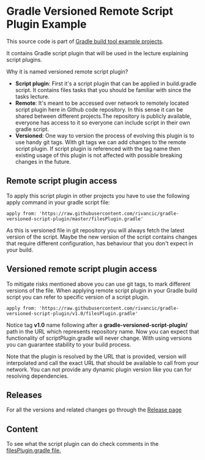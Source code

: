 # Gradle Versioned Remote Script Plugin Example

This source code is part of [Gradle build tool example projects](https://github.com/rivancic/gradle).

It contains Gradle script plugin that will be used in the lecture explaining script plugins.

Why it is named versioned remote script plugin?

- **Script plugin**: First it's a script plugin that can be applied in build.gradle script. It contains files tasks that you should be 
familiar with since the tasks lecture.
- **Remote**: It's meant to be accessed over network to remotely located script plugin here in Github code repository. 
  In this sense it can be shared between different projects.The repository is publicly available, everyone has access to
  it so everyone can include script in their own gradle script.
- **Versioned**: One way to version the process of evolving this plugin is to use handy git tags. With git tags we can add
changes to the remote script plugin. If script plugin is referenced with the tag name then existing usage of this plugin 
  is not affected with possible breaking changes in the future.
  
## Remote script plugin access

To apply this script plugin in other projects you have to use the following apply command in 
your gradle script file:

`apply from: 'https://raw.githubusercontent.com/rivancic/gradle-versioned-script-plugin/master/filesPlugin.gradle'`

As this is versioned file in git repository you will always fetch the latest version of the script.
Maybe the new version of the script contains changes that require different configuration, has behaviour that
you don't expect in your build.

## Versioned remote script plugin access

To mitigate risks mentioned above you can use git tags, to mark different versions of the file.
When applying remote script plugin in your Gradle build script you can refer to specific version of
a script plugin.

`apply from: 'https://raw.githubusercontent.com/rivancic/gradle-versioned-script-plugin/v1.0/filesPlugin.gradle'`

Notice tag **v1.0** name following after a **gradle-versioned-script-plugin/** path in the URL which represents repository name. Now you can expect that functionality of scriptPlugin.gradle
will never change. With using versions you can guarantee stability to your build process.

Note that the plugin is resolved by the URL that is provided, version will interpolated and call the exact URL that should be
available to call from your network. You can not provide any dynamic plugin version like you can for resolving dependencies.

## Releases

For all the versions and related changes go through the [Release page](https://github.com/rivancic/gradle-versioned-script-plugin/releases)

## Content

To see what the script plugin can do check comments in the [filesPlugin.gradle file.](filesPlugin.gradle)